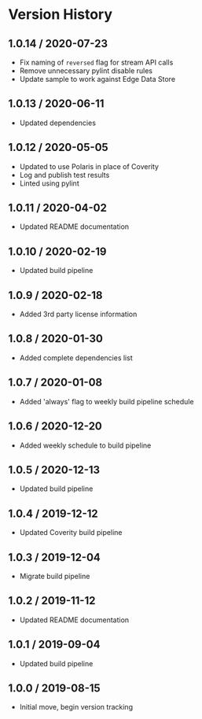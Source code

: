 # Version History

## 1.0.14 / 2020-07-23

- Fix naming of `reversed` flag for stream API calls
- Remove unnecessary pylint disable rules
- Update sample to work against Edge Data Store

## 1.0.13 / 2020-06-11

- Updated dependencies

## 1.0.12 / 2020-05-05

- Updated to use Polaris in place of Coverity
- Log and publish test results
- Linted using pylint

## 1.0.11 / 2020-04-02

- Updated README documentation

## 1.0.10 / 2020-02-19

- Updated build pipeline

## 1.0.9 / 2020-02-18

- Added 3rd party license information

## 1.0.8 / 2020-01-30

- Added complete dependencies list

## 1.0.7 / 2020-01-08

- Added 'always' flag to weekly build pipeline schedule

## 1.0.6 / 2020-12-20

- Added weekly schedule to build pipeline

## 1.0.5 / 2020-12-13

- Updated build pipeline

## 1.0.4 / 2019-12-12

- Updated Coverity build pipeline

## 1.0.3 / 2019-12-04

- Migrate build pipeline

## 1.0.2 / 2019-11-12

- Updated README documentation

## 1.0.1 / 2019-09-04

- Updated build pipeline

## 1.0.0 / 2019-08-15

- Initial move, begin version tracking
